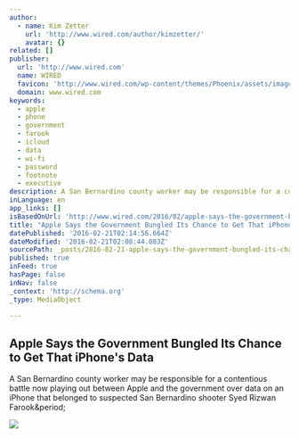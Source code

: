 ```yaml
---
author:
  - name: Kim Zetter
    url: 'http://www.wired.com/author/kimzetter/'
    avatar: {}
related: []
publisher:
  url: 'http://www.wired.com'
  name: WIRED
  favicon: 'http://www.wired.com/wp-content/themes/Phoenix/assets/images/favicon.ico'
  domain: www.wired.com
keywords:
  - apple
  - phone
  - government
  - farook
  - icloud
  - data
  - wi-fi
  - password
  - footnote
  - executive
description: A San Bernardino county worker may be responsible for a contentious battle now playing out between Apple and the government over data on an iPhone that belonged to suspected San Bernardino shooter Syed Rizwan Farook.
inLanguage: en
app_links: []
isBasedOnUrl: 'http://www.wired.com/2016/02/apple-says-the-government-bungled-its-chance-to-hack-that-iphone/'
title: "Apple Says the Government Bungled Its Chance to Get That iPhone's Data"
datePublished: '2016-02-21T02:14:56.664Z'
dateModified: '2016-02-21T02:08:44.083Z'
sourcePath: _posts/2016-02-21-apple-says-the-government-bungled-its-chance-to-get-that-iph.md
published: true
inFeed: true
hasPage: false
inNav: false
_context: 'http://schema.org'
_type: MediaObject

---
```

<article style=""><h1>Apple Says the Government Bungled Its Chance to Get That iPhone's Data</h1><p>A San Bernardino county worker may be responsible for a contentious battle now playing out between Apple and the government over data on an iPhone that belonged to suspected San Bernardino shooter Syed Rizwan Farook&amp;period;</p><img src="http://www.wired.com/wp-content/uploads/2016/02/apple-fbi-iphoneRTX1L8LJ-1200x630.jpg" /></article>